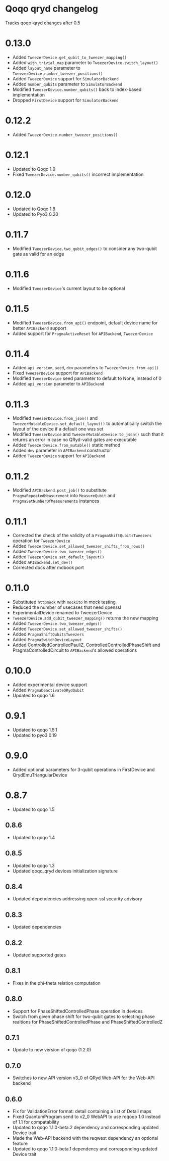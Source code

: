 # Qoqo qryd changelog

Tracks qoqo-qryd changes after 0.5

# 0.13.0

* Added `TweezerDevice.get_qubit_to_tweezer_mapping()`
* Added `with_trivial_map` parameter to `TweezerDevice.switch_layout()`
* Added `layout_name` parameter to `TweezerDevice.number_tweezer_positions()`
* Added `TweezerDevice` support for `SimulatorBackend`
* Added `number_qubits` parameter to `SimulatorBackend`
* Modified `TweezerDevice.number_qubits()` back to index-based implementation
* Dropped `FirstDevice` support for `SimulatorBackend`

# 0.12.2

* Added `TweezerDevice.number_tweezer_positions()`

# 0.12.1

* Updated to Qoqo 1.9
* Fixed `TweezerDevice.number_qubits()` incorrect implementation

# 0.12.0

* Updated to Qoqo 1.8
* Updated to Pyo3 0.20

# 0.11.7

* Modified `TweezerDevice.two_qubit_edges()` to consider any two-qubit gate as valid for an edge

# 0.11.6

* Modified `TweezerDevice`'s current layout to be optional

# 0.11.5

* Modified `TweezerDevice.from_api()` endpoint, default device name for better `APIBackend` support
* Added support for `PragmaActiveReset` for `APIBackend`, `TweezerDevice`

# 0.11.4

* Added `api_version`, `seed`, `dev` parameters to `TweezerDevice.from_api()`
* Fixed `TweezerDevice` support for `APIBackend`
* Modified `TweezerDevice` seed parameter to default to None, instead of 0
* Added `api_version` parameter to `APIBackend`

# 0.11.3

* Modified `TweezerDevice.from_json()` and `TweezerMutableDevice.set_default_layout()` to automatically switch the layout of the device if a default one was set
* Modified `TweezerDevice` and `TweezerMutableDevice.to_json()` such that it returns an error in case no QRyd-valid gates are executable
* Added `TweezerDevice.from_mutable()` static method
* Added `dev` parameter in `APIBackend` constructor
* Added `TweezerDevice` support for `APIBackend`

# 0.11.2

* Modified `APIBackend.post_job()` to substitute `PragmaRepeatedMeasurement` into `MeasureQubit` and `PragmaSetNumberOfMeasurements` instances

# 0.11.1

* Corrected the check of the validity of a `PragmaShiftQubitsTweezers` operation for `TweezerDevice`
* Added `TweezerDevice.set_allowed_tweezer_shifts_from_rows()`
* Added `TweezerDevice.two_tweezer_edges()`
* Added `TweezerDevice.set_default_layout()`
* Added `APIBackend.set_dev()`
* Corrected docs after mdbook port

# 0.11.0

* Substituted `httpmock` with `mockito` in mock testing
* Reduced the number of usecases that need openssl
* ExperimentalDevice renamed to TweezerDevice
* `TweezerDevice.add_qubit_tweezer_mapping()` returns the new mapping
* Added `TweezerDevice.two_tweezer_edges()`
* Added `TweezerDevice.set_allowed_tweezer_shifts()`
* Added `PragmaShiftQubitsTweezers`
* Added `PragmaSwitchDeviceLayout`
* Added ControlledControlledPauliZ, ControlledControlledPhaseShift and PragmaControlledCircuit to `APIBackend`'s allowed operations

# 0.10.0

* Added experimental device support
* Added `PragmaDeactivateQRydQubit`
* Updated to qoqo 1.6

# 0.9.1

* Updated to qoqo 1.5.1
* Updated to pyo3 0.19

# 0.9.0

* Added optional parameters for 3-qubit operations in FirstDevice and QrydEmuTriangularDevice

# 0.8.7

* Updated to qoqo 1.5

## 0.8.6

* Updated to qoqo 1.4

## 0.8.5

* Updated to qoqo 1.3
* Updated qoqo_qryd devices initialization signature

## 0.8.4

* Updated dependencies addressing open-ssl security advisory

## 0.8.3

* Updated dependencies

## 0.8.2

* Updated supported gates

## 0.8.1

* Fixes in the phi-theta relation computation

## 0.8.0

* Support for PhaseShiftedControlledPhase operation in devices
* Switch from given phase shift for two-qubit gates to selecting phase realtions for PhaseShiftedControlledPhase and PhaseShiftedControlledZ

## 0.7.1

* Update to new version of qoqo (1.2.0)

## 0.7.0

* Switches to new API version v3_0 of QRyd Web-API for the Web-API backend

## 0.6.0

* Fix for ValidationError format: detail containing a list of Detail maps
* Fixed QuantumProgram send to v2_0 WebAPI to use roqoqo 1.0 instead of 1.1 for compatability
* Updated to qoqo 1.1.0-beta.2 dependency and corresponding updated Device trait
* Made the Web-API backend with the reqwest dependency an optional feature
* Updated to qoqo 1.1.0-beta.1 dependency and corresponding updated Device trait

